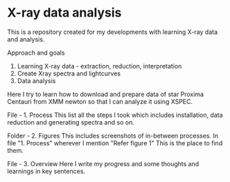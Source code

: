 # X-ray data analysis

This is a repository created for my developments with learning X-ray data and analysis.

Approach and goals
1. Learning X-ray data - extraction, reduction, interpretation
2. Create Xray spectra and lightcurves
3. Data analysis

Here I try to learn how to download and prepare data of star Proxima Centauri from XMM newton so that I can analyze it using XSPEC.

File - 1. Process
This list all the steps I took which includes installation, data reduction and generating spectra and so on.

Folder - 2. Figures
This includes screenshots of in-between processes. In file "1. Process" wherever I mention "Refer figure 1" This is the place to find them.

File - 3. Overview
Here I write my progress and some thoughts and learnings in key sentences.
